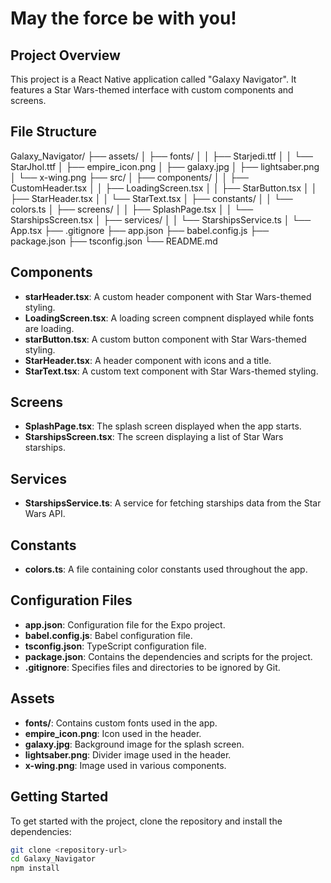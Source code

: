 # May the force be with you!


## Project Overview

This project is a React Native application called "Galaxy Navigator". It features a Star Wars-themed interface with custom components and screens.

## File Structure
Galaxy_Navigator/
├── assets/
│   ├── fonts/
│   │   ├── Starjedi.ttf
│   │   └── StarJhol.ttf
│   ├── empire_icon.png
│   ├── galaxy.jpg
│   ├── lightsaber.png
│   └── x-wing.png
├── src/
│   ├── components/
│   │   ├── CustomHeader.tsx
│   │   ├── LoadingScreen.tsx
│   │   ├── StarButton.tsx
│   │   ├── StarHeader.tsx
│   │   └── StarText.tsx
│   ├── constants/
│   │   └── colors.ts
│   ├── screens/
│   │   ├── SplashPage.tsx
│   │   └── StarshipsScreen.tsx
│   ├── services/
│   │   └── StarshipsService.ts
│   └── App.tsx
├── .gitignore
├── app.json
├── babel.config.js
├── package.json
├── tsconfig.json
└── README.md



## Components

- **starHeader.tsx**: A custom header component with Star Wars-themed styling.
- **LoadingScreen.tsx**: A loading screen compnent displayed while fonts are loading.
- **starButton.tsx**: A custom button component with Star Wars-themed styling.
- **StarHeader.tsx**: A header component with icons and a title.
- **StarText.tsx**: A custom text component with Star Wars-themed styling.

## Screens

- **SplashPage.tsx**: The splash screen displayed when the app starts.
- **StarshipsScreen.tsx**: The screen displaying a list of Star Wars starships.

## Services

- **StarshipsService.ts**: A service for fetching starships data from the Star Wars API.

## Constants

- **colors.ts**: A file containing color constants used throughout the app.

## Configuration Files

- **app.json**: Configuration file for the Expo project.
- **babel.config.js**: Babel configuration file.
- **tsconfig.json**: TypeScript configuration file.
- **package.json**: Contains the dependencies and scripts for the project.
- **.gitignore**: Specifies files and directories to be ignored by Git.

## Assets

- **fonts/**: Contains custom fonts used in the app.
- **empire_icon.png**: Icon used in the header.
- **galaxy.jpg**: Background image for the splash screen.
- **lightsaber.png**: Divider image used in the header.
- **x-wing.png**: Image used in various components.

## Getting Started

To get started with the project, clone the repository and install the dependencies:

```sh
git clone <repository-url>
cd Galaxy_Navigator
npm install